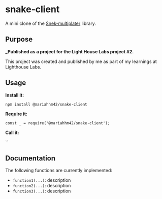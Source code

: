 # snake-client
A mini clone of the [Snek-multiplater](https://lodash.com) library.

## Purpose

**_Published as a project for the Light House Labs project #2.**

This project was created and published by me as part of my learnings at Lighthouse Labs.

## Usage

**Install it:**

`npm install @mariahhm42/snake-client`

**Require it:**

`const _ = require('@mariahhm42/snake-client');`

**Call it:**

``

## Documentation

The following functions are currently implemented:

- `function1(...)`: description
- `function2(...)`: description
- `function3(...)`: description
